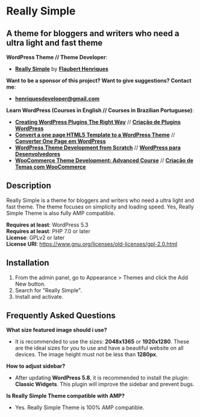 # Really Simple
## A theme for bloggers and writers who need a ultra light and fast theme
**WordPress Theme // Theme Developer**: 
- **[Really Simple](https://wordpress.org/themes/really-simple/)** by **[Flaubert Henriques](https://profiles.wordpress.org/flauberthenriques/)**<br>

**Want to be a sponsor of this project? Want to give suggestions? Contact me**: 
- **henriquesdeveloper@gmail.com**<br>

**Learn WordPress (Courses in English // Courses in Brazilian Portuguese)**:<br>
- **[Creating WordPress Plugins The Right Way](https://apretailer.com.br/click/628a13e62bfa815324065ab7/281993/subaccount/url=https%3A%2F%2Fwww.udemy.com%2Fcourse%2Fwordpress-plugin-development%2F)** // **[Criação de Plugins WordPress](https://apretailer.com.br/click/628a13e62bfa815324065ab7/281993/subaccount/url=https%3A%2F%2Fwww.udemy.com%2Fcourse%2Fcrie-plugins-wordpress-do-jeito-certo%2F)**
- **[Convert a one page HTML5 Template to a WordPress Theme](https://apretailer.com.br/click/628a13e62bfa815324065ab7/281993/subaccount/url=https%3A%2F%2Fwww.udemy.com%2Fcourse%2Fconvert-html5-template-to-wordpress-theme%2F)** // **[Converter One Page em WordPress](https://apretailer.com.br/click/628a13e62bfa815324065ab7/281993/subaccount/url=https%3A%2F%2Fwww.udemy.com%2Fcourse%2Ftransformar-site-html-em-tema-wordpress%2F)**
- **[WordPress Theme Development from Scratch](https://apretailer.com.br/click/628a13e62bfa815324065ab7/281993/subaccount/url=https%3A%2F%2Fwww.udemy.com%2Fcourse%2Fadvanced-wordpress-theme-development-with-bootstrap%2F)** // **[WordPress para Desenvolvedores](https://apretailer.com.br/click/628a13e62bfa815324065ab7/281993/subaccount/url=https%3A%2F%2Fwww.udemy.com%2Fcourse%2Fwordpress-temas-do-zero-com-bootstrap-4%2F)**
- **[WooCommerce Theme Development: Advanced Course](https://apretailer.com.br/click/628a13e62bfa815324065ab7/281993/subaccount/url=https%3A%2F%2Fwww.udemy.com%2Fcourse%2Fwoocommerce-wordpress-theme-development%2F)** // **[Criação de Temas com WooCommerce](https://apretailer.com.br/click/628a13e62bfa815324065ab7/281993/subaccount/url=https%3A%2F%2Fwww.udemy.com%2Fcourse%2Fwoocommerce-wordpress-curso-avancado%2F)**

## Description
Really Simple is a theme for bloggers and writers who need a ultra light and fast theme. The theme focuses on simplicity and loading speed. Yes, Really Simple Theme is also fully AMP compatible.<br>

**Requires at least**: WordPress 5.3<br>
**Requires at least**: PHP 7.0 or later<br>
**License**: GPLv2 or later<br>
**License URI**: https://www.gnu.org/licenses/old-licenses/gpl-2.0.html

## Installation
1. From the admin panel, go to Appearance > Themes and click the Add New button.
2. Search for "Really Simple".
3. Install and activate.

## Frequently Asked Questions

**What size featured image should i use?**
- It is recommended to use the sizes: **2048x1365** or **1920x1280**. These are the ideal sizes for you to use and have a beautiful website on all devices. The image height must not be less than **1280px**.

**How to adjust sidebar?**
- After updating **WordPress 5.8**, it is recommended to install the plugin: **Classic Widgets**. This plugin will improve the sidebar and prevent bugs.

**Is Really Simple Theme compatible with AMP?**
- Yes. Really Simple Theme is 100% AMP compatible.
